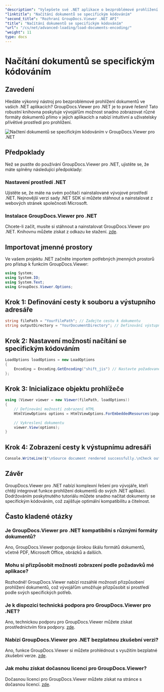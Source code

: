 ```yaml
---
"description": "Vylepšete své .NET aplikace o bezproblémové prohlížení dokumentů pomocí GroupDocs.Viewer pro .NET. Snadno načítejte dokumenty se specifickým kódováním a přizpůsobte si zážitek z prohlížení."
"linktitle": "Načítání dokumentů se specifickým kódováním"
"second_title": "Rozhraní GroupDocs.Viewer .NET API"
"title": "Načítání dokumentů se specifickým kódováním"
"url": "/cs/net/advanced-loading/load-documents-encoding/"
"weight": 11
type: docs
---
```

# Načítání dokumentů se specifickým kódováním

## Zavedení
Hledáte výkonný nástroj pro bezproblémové prohlížení dokumentů ve vašich .NET aplikacích? GroupDocs.Viewer pro .NET je to pravé řešení! Tato robustní knihovna poskytuje vývojářům možnost snadno zobrazovat různé formáty dokumentů přímo v jejich aplikacích a nabízí intuitivní a uživatelsky přívětivé prostředí pro prohlížení.

![Načtení dokumentů se specifickým kódováním v GroupDocs.Viewer pro .NET](/viewer/advanced-loading/load-documents-specific-encoding-img.png)

## Předpoklady
Než se pustíte do používání GroupDocs.Viewer pro .NET, ujistěte se, že máte splněny následující předpoklady:
### Nastavení prostředí .NET
Ujistěte se, že máte na svém počítači nainstalované vývojové prostředí .NET. Nejnovější verzi sady .NET SDK si můžete stáhnout a nainstalovat z webových stránek společnosti Microsoft.
### Instalace GroupDocs.Viewer pro .NET
Chcete-li začít, musíte si stáhnout a nainstalovat GroupDocs.Viewer pro .NET. Knihovnu můžete získat z odkazu ke stažení. [zde](https://releases.groupdocs.com/viewer/net/).

## Importovat jmenné prostory
Ve vašem projektu .NET začněte importem potřebných jmenných prostorů pro přístup k funkcím GroupDocs.Viewer:
```csharp
using System;
using System.IO;
using System.Text;
using GroupDocs.Viewer.Options;
```

## Krok 1: Definování cesty k souboru a výstupního adresáře
```csharp
string filePath = "YourFilePath"; // Zadejte cestu k dokumentu
string outputDirectory = "YourDocumentDirectory"; // Definování výstupního adresáře pro vykreslené stránky
```
## Krok 2: Nastavení možností načítání se specifickým kódováním
```csharp
LoadOptions loadOptions = new LoadOptions
{
    Encoding = Encoding.GetEncoding("shift_jis") // Nastavte požadované kódování (např. shift_jis)
};
```
## Krok 3: Inicializace objektu prohlížeče
```csharp
using (Viewer viewer = new Viewer(filePath, loadOptions))
{
    // Definování možností zobrazení HTML
    HtmlViewOptions options = HtmlViewOptions.ForEmbeddedResources(pageFilePathFormat);
    
    // Vykreslení dokumentu
    viewer.View(options);
}
```
## Krok 4: Zobrazení cesty k výstupnímu adresáři
```csharp
Console.WriteLine($"\nSource document rendered successfully.\nCheck output in {outputDirectory}.");
```

## Závěr
GroupDocs.Viewer pro .NET nabízí komplexní řešení pro vývojáře, kteří chtějí integrovat funkce prohlížení dokumentů do svých .NET aplikací. Dodržováním poskytnutého tutoriálu můžete snadno načítat dokumenty se specifickým kódováním, což zajišťuje optimální kompatibilitu a čitelnost.
## Často kladené otázky
### Je GroupDocs.Viewer pro .NET kompatibilní s různými formáty dokumentů?
Ano, GroupDocs.Viewer podporuje širokou škálu formátů dokumentů, včetně PDF, Microsoft Office, obrázků a dalších.
### Mohu si přizpůsobit možnosti zobrazení podle požadavků mé aplikace?
Rozhodně! GroupDocs.Viewer nabízí rozsáhlé možnosti přizpůsobení prohlížení dokumentů, což vývojářům umožňuje přizpůsobit si prostředí podle svých specifických potřeb.
### Je k dispozici technická podpora pro GroupDocs.Viewer pro .NET?
Ano, technickou podporu pro GroupDocs.Viewer můžete získat prostřednictvím fóra podpory. [zde](https://forum.groupdocs.com/c/viewer/9).
### Nabízí GroupDocs.Viewer pro .NET bezplatnou zkušební verzi?
Ano, funkce GroupDocs.Viewer si můžete prohlédnout s využitím bezplatné zkušební verze. [zde](https://releases.groupdocs.com/).
### Jak mohu získat dočasnou licenci pro GroupDocs.Viewer?
Dočasnou licenci pro GroupDocs.Viewer můžete získat na stránce s dočasnou licencí. [zde](https://purchase.groupdocs.com/temporary-license/).